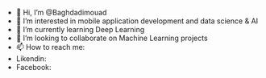 - 👋 Hi, I’m @Baghdadimouad
- 👀 I’m interested in mobile application development and data science & AI
- 🌱 I’m currently learning Deep Learning
- 💞️ I’m looking to collaborate on Machine Learning projects
- 📫 How to reach me: 
-    Likendin: 
-    Facebook: 

<!---
Baghdadimouad/Baghdadimouad is a ✨ special ✨ repository because its `README.md` (this file) appears on your GitHub profile.
You can click the Preview link to take a look at your changes.
--->
